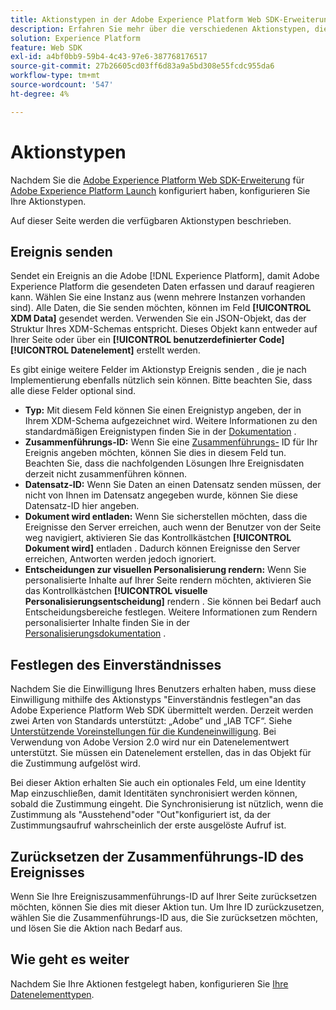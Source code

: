 ```yaml
---
title: Aktionstypen in der Adobe Experience Platform Web SDK-Erweiterung
description: Erfahren Sie mehr über die verschiedenen Aktionstypen, die von der Adobe Experience Platform Web SDK-Erweiterung in Adobe Experience Platform Launch bereitgestellt werden.
solution: Experience Platform
feature: Web SDK
exl-id: a4bf0bb9-59b4-4c43-97e6-387768176517
source-git-commit: 27b26605cd03ff6d83a9a5bd308e55fcdc955da6
workflow-type: tm+mt
source-wordcount: '547'
ht-degree: 4%

---
```


# Aktionstypen

Nachdem Sie die [Adobe Experience Platform Web SDK-Erweiterung](web-sdk-extension-configuration.md) für [Adobe Experience Platform Launch](https://experienceleague.adobe.com/docs/launch.html) konfiguriert haben, konfigurieren Sie Ihre Aktionstypen.

Auf dieser Seite werden die verfügbaren Aktionstypen beschrieben.

## Ereignis senden

Sendet ein Ereignis an die Adobe [!DNL Experience Platform], damit Adobe Experience Platform die gesendeten Daten erfassen und darauf reagieren kann. Wählen Sie eine Instanz aus (wenn mehrere Instanzen vorhanden sind). Alle Daten, die Sie senden möchten, können im Feld **[!UICONTROL XDM Data]** gesendet werden. Verwenden Sie ein JSON-Objekt, das der Struktur Ihres XDM-Schemas entspricht. Dieses Objekt kann entweder auf Ihrer Seite oder über ein **[!UICONTROL benutzerdefinierter Code]** **[!UICONTROL Datenelement]** erstellt werden.

Es gibt einige weitere Felder im Aktionstyp Ereignis senden , die je nach Implementierung ebenfalls nützlich sein können. Bitte beachten Sie, dass alle diese Felder optional sind.

- **Typ:** Mit diesem Feld können Sie einen Ereignistyp angeben, der in Ihrem XDM-Schema aufgezeichnet wird. Weitere Informationen zu den standardmäßigen Ereignistypen finden Sie in der [Dokumentation](https://experienceleague.adobe.com/docs/experience-platform/edge/fundamentals/tracking-events.html?lang=en#using-the-sendbeacon-api) .
- **Zusammenführungs-ID:** Wenn Sie eine  [Zusammenführungs-](https://experienceleague.adobe.com/docs/experience-platform/edge/fundamentals/merging-event-data.html?lang=en#fundamentals) ID für Ihr Ereignis angeben möchten, können Sie dies in diesem Feld tun. Beachten Sie, dass die nachfolgenden Lösungen Ihre Ereignisdaten derzeit nicht zusammenführen können.
- **Datensatz-ID:** Wenn Sie Daten an einen Datensatz senden müssen, der nicht von Ihnen im Datensatz angegeben wurde, können Sie diese Datensatz-ID hier angeben.
- **Dokument wird entladen:** Wenn Sie sicherstellen möchten, dass die Ereignisse den Server erreichen, auch wenn der Benutzer von der Seite weg navigiert, aktivieren Sie das Kontrollkästchen  **[!UICONTROL Dokument wird]** entladen . Dadurch können Ereignisse den Server erreichen, Antworten werden jedoch ignoriert.
- **Entscheidungen zur visuellen Personalisierung rendern:** Wenn Sie personalisierte Inhalte auf Ihrer Seite rendern möchten, aktivieren Sie das Kontrollkästchen  **[!UICONTROL visuelle Personalisierungsentscheidung]** rendern . Sie können bei Bedarf auch Entscheidungsbereiche festlegen. Weitere Informationen zum Rendern personalisierter Inhalte finden Sie in der [Personalisierungsdokumentation](https://experienceleague.adobe.com/docs/experience-platform/edge/personalization/rendering-personalization-content.html?lang=en#automatically-rendering-content) .

## Festlegen des Einverständnisses

Nachdem Sie die Einwilligung Ihres Benutzers erhalten haben, muss diese Einwilligung mithilfe des Aktionstyps &quot;Einverständnis festlegen&quot;an das Adobe Experience Platform Web SDK übermittelt werden. Derzeit werden zwei Arten von Standards unterstützt: „Adobe“ und „IAB TCF“. Siehe [Unterstützende Voreinstellungen für die Kundeneinwilligung](../consent/supporting-consent.md). Bei Verwendung von Adobe Version 2.0 wird nur ein Datenelementwert unterstützt. Sie müssen ein Datenelement erstellen, das in das Objekt für die Zustimmung aufgelöst wird.

Bei dieser Aktion erhalten Sie auch ein optionales Feld, um eine Identity Map einzuschließen, damit Identitäten synchronisiert werden können, sobald die Zustimmung eingeht. Die Synchronisierung ist nützlich, wenn die Zustimmung als &quot;Ausstehend&quot;oder &quot;Out&quot;konfiguriert ist, da der Zustimmungsaufruf wahrscheinlich der erste ausgelöste Aufruf ist.

## Zurücksetzen der Zusammenführungs-ID des Ereignisses

Wenn Sie Ihre Ereigniszusammenführungs-ID auf Ihrer Seite zurücksetzen möchten, können Sie dies mit dieser Aktion tun. Um Ihre ID zurückzusetzen, wählen Sie die Zusammenführungs-ID aus, die Sie zurücksetzen möchten, und lösen Sie die Aktion nach Bedarf aus.

## Wie geht es weiter

Nachdem Sie Ihre Aktionen festgelegt haben, konfigurieren Sie [Ihre Datenelementtypen](data-element-types.md).
